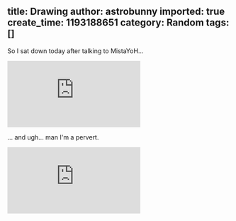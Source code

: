 title: Drawing
author: astrobunny
imported: true
create_time: 1193188651
category: Random
tags: []
---
So I sat down today after talking to MistaYoH...  
  
 [![astrobunny draws](http://gallery.astrobunny.net/main.php?g2_view=core.DownloadItem&g2_itemId=1068&g2_serialNumber=2)](http://gallery.astrobunny.net/main.php?g2_view=core.DownloadItem&g2_itemId=1066 "astrobunny draws")  
  
... and ugh... man I'm a pervert.  
  
 [![500](http://gallery.astrobunny.net/main.php?g2_view=core.DownloadItem&g2_itemId=1065&g2_serialNumber=2)](http://gallery.astrobunny.net/main.php?g2_view=core.DownloadItem&g2_itemId=1063 "Girl")


